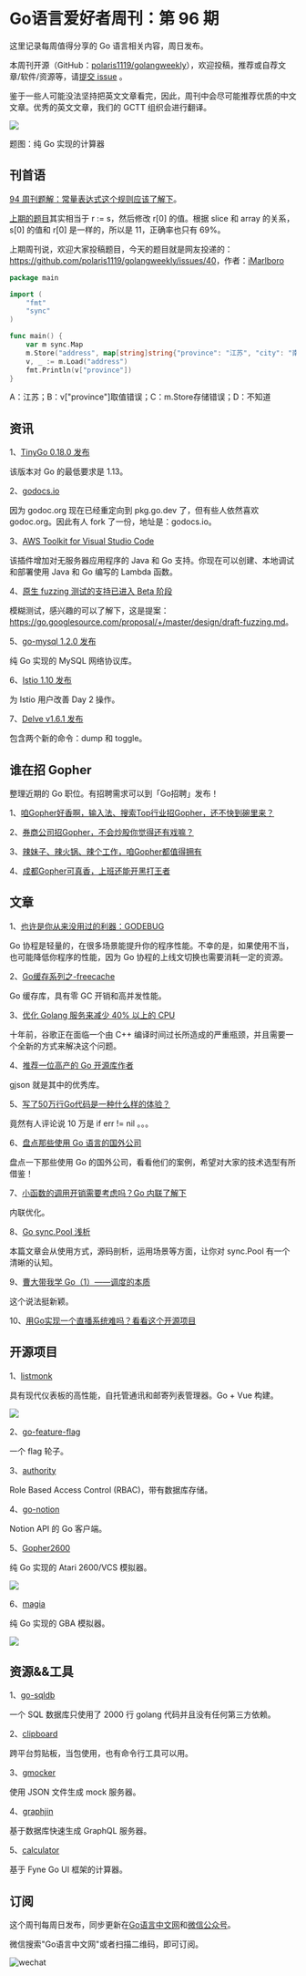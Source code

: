 # Go语言爱好者周刊：第 96 期

这里记录每周值得分享的 Go 语言相关内容，周日发布。

本周刊开源（GitHub：[polaris1119/golangweekly](https://github.com/polaris1119/golangweekly)），欢迎投稿，推荐或自荐文章/软件/资源等，请[提交 issue](https://github.com/polaris1119/golangweekly/issues) 。

鉴于一些人可能没法坚持把英文文章看完，因此，周刊中会尽可能推荐优质的中文文章。优秀的英文文章，我们的 GCTT 组织会进行翻译。

![](imgs/issue096/cover.png)

题图：纯 Go 实现的计算器

## 刊首语

[94 周刊题解：常量表达式这个规则应该了解下](https://mp.weixin.qq.com/s/8fG0OMvwKziMSRs8bZFj2Q)。

[上期的题目](https://mp.weixin.qq.com/s/yBUlIhhGNSDUv7_J8Y0NmA)其实相当于 r := s，然后修改 r[0] 的值。根据 slice 和 array 的关系，s[0] 的值和 r[0] 是一样的，所以是 11，正确率也只有 69%。

上期周刊说，欢迎大家投稿题目，今天的题目就是网友投递的：<https://github.com/polaris1119/golangweekly/issues/40>，作者：[iMarlboro](https://github.com/iMarlboro)

```go
package main

import (
	"fmt"
	"sync"
)

func main() {
	var m sync.Map
	m.Store("address", map[string]string{"province": "江苏", "city": "南京"})
	v, _ := m.Load("address")
	fmt.Println(v["province"])
}
```

A：江苏；B：v["province"]取值错误；C：m.Store存储错误；D：不知道

## 资讯

1、[TinyGo 0.18.0 发布](https://github.com/tinygo-org/tinygo/releases/tag/v0.18.0)

该版本对 Go 的最低要求是 1.13。

2、[godocs.io](https://godocs.io/)

因为 godoc.org 现在已经重定向到 pkg.go.dev 了，但有些人依然喜欢 godoc.org。因此有人 fork 了一份，地址是：godocs.io。

3、[AWS Toolkit for Visual Studio Code](https://aws.amazon.com/cn/about-aws/whats-new/2021/05/aws-toolkit-visual-studio-code-adds-java-go-support/)

该插件增加对无服务器应用程序的 Java 和 Go 支持。你现在可以创建、本地调试和部署使用 Java 和 Go 编写的 Lambda 函数。

4、[原生 fuzzing 测试的支持已进入 Beta 阶段](https://twitter.com/katie_hockman/status/1394387692083990530)

模糊测试，感兴趣的可以了解下，这是提案：<https://go.googlesource.com/proposal/+/master/design/draft-fuzzing.md>。

5、[go-mysql 1.2.0 发布](https://github.com/go-mysql-org/go-mysql)

纯 Go 实现的 MySQL 网络协议库。

6、[Istio 1.10 发布](https://istio.io/latest/news/releases/1.10.x/announcing-1.10/)

为 Istio 用户改善 Day 2 操作。

7、[Delve v1.6.1 发布](https://github.com/go-delve/delve/blob/master/CHANGELOG.md#161-2021-05-18)

包含两个新的命令：dump 和 toggle。

## 谁在招 Gopher

整理近期的 Go 职位。有招聘需求可以到「Go招聘」发布！ 

1、[咱Gopher好香啊，输入法、搜索Top行业招Gopher，还不快到碗里来？](https://mp.weixin.qq.com/s/HY4CpoPqXroMhJJ250quZQ)

2、[券商公司招Gopher，不会炒股你觉得还有戏嘛？](https://mp.weixin.qq.com/s/MdBxyU7bfeuQzrUZS7YZzw)

3、[辣妹子、辣火锅、辣个工作，咱Gopher都值得拥有](https://mp.weixin.qq.com/s/wzb6YDt1BBw62X0MfTPOCg)

4、[成都Gopher可真香，上班还能开黑打王者](https://mp.weixin.qq.com/s/C06NmbVU0Mj5fYrmXMbIGw)

## 文章

1、[也许是你从来没用过的利器：GODEBUG](https://mp.weixin.qq.com/s/lqOs34aMs7AYCxM_Jv0Hug)

Go 协程是轻量的，在很多场景能提升你的程序性能。不幸的是，如果使用不当，也可能降低你程序的性能，因为 Go 协程的上线文切换也需要消耗一定的资源。

2、[Go缓存系列之-freecache](https://mp.weixin.qq.com/s/SwGTdFe9AgHPGqkDbZoUjQ)

Go 缓存库，具有零 GC 开销和高并发性能。

3、[优化 Golang 服务来减少 40% 以上的 CPU](https://mp.weixin.qq.com/s/dgVv6p8HQtc-krPGEdU2cQ)

十年前，谷歌正在面临一个由 C++ 编译时间过长所造成的严重瓶颈，并且需要一个全新的方式来解决这个问题。

4、[推荐一位高产的 Go 开源库作者](https://mp.weixin.qq.com/s/NlbUsovyqlIfnY9xQE-crA)

gjson 就是其中的优秀库。

5、[写了50万行Go代码是一种什么样的体验？](https://mp.weixin.qq.com/s/pzoTAl8xA9sefI_Ckpv8PA)

竟然有人评论说 10 万是 if err != nil 。。。

6、[盘点那些使用 Go 语言的国外公司](https://mp.weixin.qq.com/s/_3ef_wwuZG2BC9AHBjYGew)

盘点一下那些使用 Go 的国外公司，看看他们的案例，希望对大家的技术选型有所借鉴！

7、[小函数的调用开销需要考虑吗？Go 内联了解下](https://mp.weixin.qq.com/s/nW0Cye1G_A72fm7MuBAM1A)

内联优化。

8、[Go sync.Pool 浅析](https://mp.weixin.qq.com/s/MTf_4WEvCnCMKeQC_Wm_xw)

本篇文章会从使用方式，源码剖析，运用场景等方面，让你对 sync.Pool 有一个清晰的认知。

9、[曹大带我学 Go（1）——调度的本质](https://mp.weixin.qq.com/s/5E5V56wazp5gs9lrLvtopA)

这个说法挺新颖。

10、[用Go实现一个直播系统难吗？看看这个开源项目](https://mp.weixin.qq.com/s/5YPp7WFgVfPlGxim7tmQ5A)

## 开源项目

1、[listmonk](https://github.com/knadh/listmonk)

具有现代仪表板的高性能，自托管通讯和邮寄列表管理器。Go + Vue 构建。

![](imgs/issue096/listmonk.png)

2、[go-feature-flag](https://github.com/thomaspoignant/go-feature-flag)

一个 flag 轮子。

3、[authority](https://github.com/harranali/authority)

Role Based Access Control (RBAC)，带有数据库存储。

4、[go-notion](https://github.com/dstotijn/go-notion)

Notion API 的 Go 客户端。

5、[Gopher2600](https://github.com/JetSetIlly/Gopher2600)

纯 Go 实现的 Atari 2600/VCS 模拟器。

![](imgs/issue096/gopher2600.png)

6、[magia](https://github.com/pokemium/magia)

纯 Go 实现的 GBA 模拟器。

![](imgs/issue096/magia.png)

## 资源&&工具

1、[go-sqldb](https://github.com/auxten/go-sqldb)

一个 SQL 数据库只使用了 2000 行 golang 代码并且没有任何第三方依赖。

2、[clipboard](https://github.com/golang-design/clipboard)

跨平台剪贴板，当包使用，也有命令行工具可以用。

3、[gmocker](https://github.com/Ananto30/mocker)

使用 JSON 文件生成 mock 服务器。

4、[graphjin](https://github.com/dosco/graphjin)

基于数据库快速生成 GraphQL 服务器。

5、[calculator](https://github.com/fyne-io/calculator)

基于 Fyne Go UI 框架的计算器。

## 订阅

这个周刊每周日发布，同步更新在[Go语言中文网](https://studygolang.com/go/weekly)和[微信公众号](https://weixin.sogou.com/weixin?query=Go%E8%AF%AD%E8%A8%80%E4%B8%AD%E6%96%87%E7%BD%91)。

微信搜索"Go语言中文网"或者扫描二维码，即可订阅。

![wechat](imgs/wechat.png)